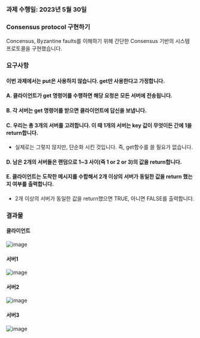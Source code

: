 ### 과제 수행일: 2023년 5월 30일

### Consensus protocol 구현하기
Concensus, Byzantine faults를 이해하기 위해 간단한 Consensus 기반의 시스템 프로토콜을 구현했습니다.

### 요구사항
#### 이번 과제에서는 put은 사용하지 않습니다. get만 사용한다고 가정합니다. <br>
#### A. 클라이언트가 get 명령어를 수행하면 해당 요청은 모든 서버에 전송됩니다. <br>
#### B. 각 서버는 get 명령어를 받으면 클라이언트에 답신을 보냅니다. <br>
#### C. 우리는 총 3개의 서버를 고려합니다. 이 때 1개의 서버는 key 값이 무엇이든 간에 1을 return합니다. <br>
- 실제로는 그렇지 않지만, 단순화 시킨 것입니다. 즉, get함수를 쓸 필요가 없습니다. <br>
#### D. 남은 2개의 서버들은 랜덤으로 1~3 사이(즉 1 or 2 or 3)의 값을 return합니다. <br>
#### E. 클라이언트는 도착한 메시지를 수합해서 2개 이상의 서버가 동일한 값을 return 했는지 여부를 출력합니다. <Br>
- 2개 이상의 서버가 동일한 값을 return했으면 TRUE, 아니면 FALSE를 출력합니다. <br>
### 결과물
#### 클라이언트
![image](https://github.com/HwangHyeryeong/Distributed-System/assets/75305711/de55a332-c7d0-4c3a-96fe-1c58a286a040)

#### 서버1
![image](https://github.com/HwangHyeryeong/Distributed-System/assets/75305711/075de752-dd3c-4716-b4a8-0b8a508a3231)

#### 서버2
![image](https://github.com/HwangHyeryeong/Distributed-System/assets/75305711/7dda4a70-3b73-4739-870d-f59efd9762d5)

#### 서버3
![image](https://github.com/HwangHyeryeong/Distributed-System/assets/75305711/3ff4dfe7-c0d6-4a09-91f0-24c2c4e608cd)
